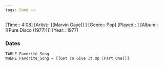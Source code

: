 ```yaml
---
tags: Song ⭐⭐ 
---
```

[Time:: 4:08]
[Artist:: [[Marvin Gaye]] ]
[Genre:: Pop]
[Played:: ]
[Album:: [[Pure Disco (1977)]]]
[Year:: 1977]
### Dates
````dataview
TABLE Favorite_Song
WHERE Favorite_Song = [[Got To Give It Up (Part One)]]
````